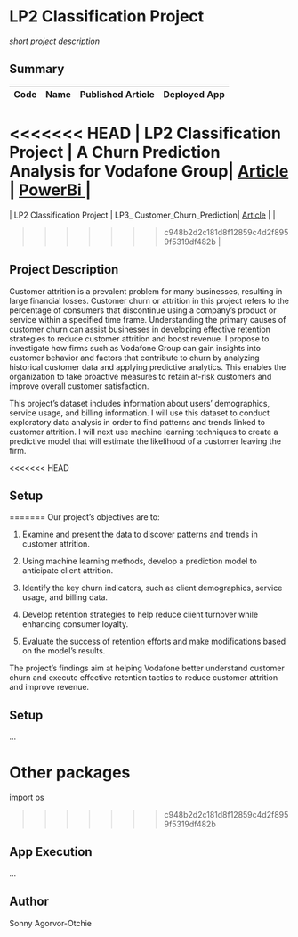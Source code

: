 
# LP2 Classification Project 
*short project description*

## Summary
| Code      | Name        | Published Article |  Deployed App |
|-----------|-------------|:-------------:|------:|
<<<<<<< HEAD
| LP2 Classification Project  | A Churn Prediction Analysis for Vodafone Group| [Article](https://medium.com/@otchie.sonny/maximizing-customer-retention-a-churn-prediction-analysis-for-vodafone-group-ee561f98a4cd) | [PowerBi ]() |
=======
| LP2 Classification Project | LP3_ Customer_Churn_Prediction| [Article](https://medium.com/@otchie.sonny/maximizing-customer-retention-a-churn-prediction-analysis-for-vodafone-group-ee561f98a4cd) | []() |
>>>>>>> c948b2d2c181d8f12859c4d2f8959f5319df482b
|  
## Project Description
Customer attrition is a prevalent problem for many businesses, resulting in large financial losses. Customer churn or attrition in this project refers to the percentage of consumers that discontinue using a company’s product or service within a specified time frame. Understanding the primary causes of customer churn can assist businesses in developing effective retention strategies to reduce customer attrition and boost revenue. I propose to investigate how firms such as Vodafone Group can gain insights into customer behavior and factors that contribute to churn by analyzing historical customer data and applying predictive analytics. This enables the organization to take proactive measures to retain at-risk customers and improve overall customer satisfaction.

This project’s dataset includes information about users’ demographics, service usage, and billing information. I will use this dataset to conduct exploratory data analysis in order to find patterns and trends linked to customer attrition. I will next use machine learning techniques to create a predictive model that will estimate the likelihood of a customer leaving the firm.

<<<<<<< HEAD

## Setup

=======
Our project’s objectives are to:

1. Examine and present the data to discover patterns and trends in customer attrition.

2. Using machine learning methods, develop a prediction model to anticipate client attrition.

3. Identify the key churn indicators, such as client demographics, service usage, and billing data.

4. Develop retention strategies to help reduce client turnover while enhancing consumer loyalty.

5. Evaluate the success of retention efforts and make modifications based on the model’s results.

The project’s findings aim at helping Vodafone better understand customer churn and execute effective retention tactics to reduce customer attrition and improve revenue.

## Setup



...

# Other packages
import os
>>>>>>> c948b2d2c181d8f12859c4d2f8959f5319df482b

## App Execution
...

## Author
Sonny Agorvor-Otchie 


